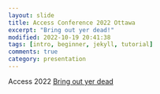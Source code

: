 ```yaml
---
layout: slide
title: Access Conference 2022 Ottawa 
excerpt: "Bring out yer dead!"
modified: 2022-10-19 20:41:38
tags: [intro, beginner, jekyll, tutorial]
comments: true
category: presentation
---
```

Access 2022
[Bring out yer dead](https://docs.google.com/presentation/d/1YAUWEbQFLncmbvu7Ie1iQxqIIlS3Tp-v8wQf1kpoQRg/edit?usp=sharing)
